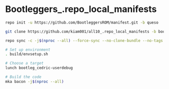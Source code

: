 # Bootleggers_.repo_local_manifests

```bash
repo init -u https://github.com/BootleggersROM/manifest.git -b queso
```
```bash
git clone https://github.com/kiam001/all10_.repo_local_manifests -b bootleg .repo/local_manifests
```
```bash
repo sync -c -j$(nproc --all) --force-sync --no-clone-bundle --no-tags
```

```bash
# Set up environment
. build/envsetup.sh

# Choose a target
lunch bootleg_cedric-userdebug

# Build the code
mka bacon -j$(nproc --all)
```
